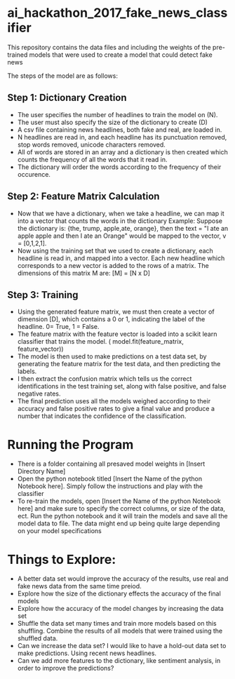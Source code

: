 # ai_hackathon_2017_fake_news_classifier
This repository contains the data files and  including the weights of the pre-trained models that were used to create a model that could detect fake news 



The steps of the model are as follows:
## Step 1: Dictionary Creation
* The user specifies the number of headlines to train the model on (N).
* The user must also specify the size of the dictionary to create (D)
* A csv file containing news headlines, both fake and real, are loaded in.
* N headlines are read in, and each headline has its punctuation removed, stop words removed, unicode characters removed.
* All of words are stored in an array and a dictionary is then created which counts the frequency of all the words that it read in.
* The dictionary will order the words according to the frequency of their occurence.

## Step 2: Feature Matrix Calculation
* Now that we have a dictionary, when we take a headline, we can map it into a vector that counts the words in the dictionary
Example: Suppose the dictionary is: {the, trump, apple,ate, orange}, then the text = "I ate an apple apple and then I ate an Orange" would be mapped to the vector, v = [0,1,2,1].
* Now using the training set that we used to create a dictionary, each headline is read in, and mapped into a vector. Each new headline which corresponds to a new vector is added to the rows of a matrix. The dimensions of this matrix M are: [M] = [N x D]

## Step 3: Training
* Using the generated feature matrix, we must then create a vector of dimension [D], which contains a 0 or 1, indicating the label of the headline. 0= True, 1 = False.
* The feature matrix with the feature vector is loaded into a scikit learn classifier that trains the model. ( model.fit(feature_matrix, feature_vector))
* The model is then used to make predictions on a test data set, by generating the feature matrix for the test data, and then predicting the labels.
* I then extract the confusion matrix which tells us the correct identifications in the test training set, along with false positive, and false negative rates.
* The final prediction uses all the models weighed according to their accuracy and false positive rates to give a final value and produce a number that indicates the confidence of the classification.

# Running the Program
* There is a folder containing all presaved model weights in [Insert Directory Name]
* Open the python notebook titled [Insert the Name of the python Notebook here]. Simply follow the instructions and play with the classifier
* To re-train the models, open [Insert the Name of the python Notebook here] and make sure to specify the correct columns, or size of the data, ect. Run the python notebook and it will train the models and save all the model data to file. The data might end up being quite large depending on your model specifications

# Things to Explore:
* A better data set would improve the accuracy of the results, use real and fake news data from the same time preiod.
* Explore how the size of the dictionary effects the accuracy of the final models
* Explore how the accuracy of the model changes by increasing the data set
* Shuffle the data set many times and train more models based on this shuffling. Combine the results of all models that were trained using the shuffled data.
* Can we increase the data set? I would like to have a hold-out data set to make predictions. Using recent news headlines.
* Can we add more features to the dictionary, like sentiment analysis, in order to improve the predictions?






